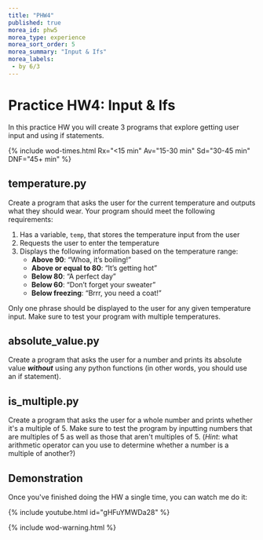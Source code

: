 ```yaml
---
title: "PHW4"
published: true
morea_id: phw5
morea_type: experience
morea_sort_order: 5
morea_summary: "Input & Ifs"
morea_labels:
 - by 6/3
---
```

# Practice HW4: Input & Ifs

In this practice HW you will create 3 programs that explore getting user input and using if statements.

{% include wod-times.html Rx="<15 min" Av="15-30 min" Sd="30-45 min" DNF="45+ min" %}

## temperature.py

Create a program that asks the user for the current temperature and outputs what they should wear. Your program should meet the following requirements:

1. Has a variable, `temp`, that stores the temperature input from the user
2. Requests the user to enter the temperature
3. Displays the following information based on the temperature range:
    * **Above 90**: “Whoa, it’s boiling!”
    * **Above or equal to 80**: “It’s getting hot”
    * **Below 80**: “A perfect day”
    * **Below 60**: “Don’t forget your sweater”
    * **Below freezing**: “Brrr, you need a coat!”

Only one phrase should be displayed to the user for any given temperature input. Make sure to test your program with multiple temperatures.

## absolute_value.py

Create a program that asks the user for a number and prints its absolute value ***without*** using any python functions (in other words, you should use an if statement). 

## is_multiple.py

Create a program that asks the user for a whole number and prints whether it's a multiple of 5. Make sure to test the program by inputting numbers that are multiples of 5 as well as those that aren't multiples of 5. (*Hint*: what arithmetic operator can you use to determine whether a number is a multiple of another?)




## Demonstration


Once you've finished doing the HW a single time, you can watch me do it:

{% include youtube.html id="gHFuYMWDa28" %}

{% include wod-warning.html %}
